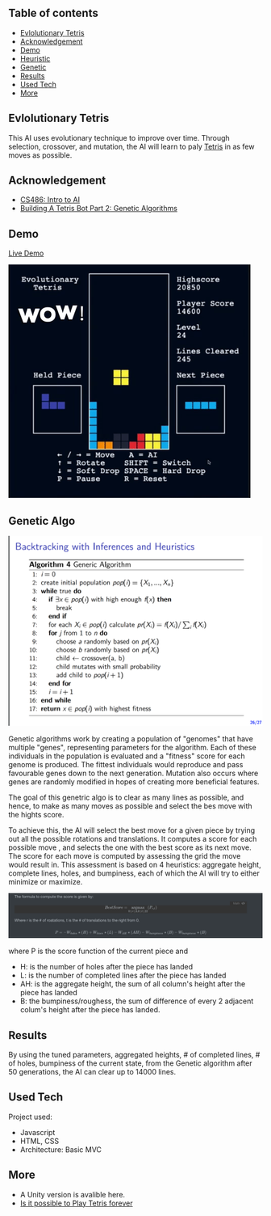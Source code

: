 ## Table of contents

- [Evlolutionary Tetris](#evolutionary-tetris)
- [Acknowledgement](#acknowledgement)
- [Demo](#demo)
- [Heuristic](#heuristic)
- [Genetic](#genetic-algo)
- [Results](#results)
- [Used Tech](#used-tech)
- [More](#more)

## Evlolutionary Tetris
This AI uses evolutionary technique to improve over time. Through selection, crossover, and mutation, the AI will learn to paly [Tetris](https://en.wikipedia.org/wiki/Tetris) in as few moves as possible.

## Acknowledgement

- [CS486: Intro to AI](https://cs.uwaterloo.ca/~a23gao/cs486_f18/slides/lec08_csp_local_search_nosol.pdf)
- [Building A Tetris Bot Part 2: Genetic Algorithms](https://medium.com/@omgimanerd/building-a-tetris-bot-part-2-genetic-algorithms-889fc66006b1)

## Demo
[Live Demo](http://evolutionarytetris.com/)


![Part 1](demo/demo.gif)

## Genetic Algo
![Genetic](geneticAlgo.png)

Genetic algorithms work by creating a population of "genomes" that have multiple "genes", representing parameters for the algorithm. Each of these individuals in the population is evaluated and a "fitness" score for each genome is produced. The fittest individuals would reproduce and pass favourable genes down to the next generation. Mutation also occurs where genes are randomly modified in hopes of creating more beneficial features.

The goal of this genetric algo is to clear as many lines as possible, and hence, to make as many moves as possible and select the bes move with the hights score.

To achieve this, the AI will select the best move for a given piece by trying out all the possible rotations and translations. It computes a score for each possible move , and selects the one with the best score as its next move. The score for each move is computed by assessing the grid the move would result in. This assessment is based on 4 heuristics: aggregate height, complete lines, holes, and bumpiness, each of which the AI will try to either minimize or maximize.


![ScoreFunc](equation.png)

where P is the score function of the current piece and 

- H: is the number of holes after the piece has landed
- L: is the number of completed lines after the piece has landed
- AH: is the aggregate height, the sum of all column's height after the piece has landed
- B: the bumpiness/roughess, the sum of difference of every 2 adjacent colum's height after the piece has landed.





## Results
By using the tuned parameters, aggregated heights, # of completed lines, # of holes, bumpiness of the current state, from the Genetic algorithm after 50 generations, the AI can clear up to 14000 lines. 

## Used Tech

Project used:
- Javascript
- HTML, CSS
- Architecture: Basic MVC


## More
- A Unity version is avalible here.
- [Is it possible to Play Tetris forever](https://tetris.fandom.com/wiki/Playing_forever)

